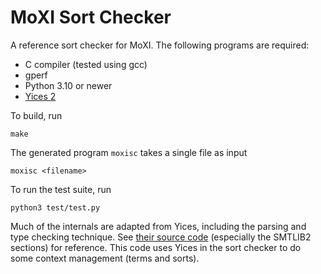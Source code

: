 # MoXI Sort Checker

A reference sort checker for MoXI. The following programs are required:

- C compiler (tested using gcc)
- gperf
- Python 3.10 or newer
- [Yices 2](https://yices.csl.sri.com/)

To build, run

    make

The generated program `moxisc` takes a single file as input

    moxisc <filename>

To run the test suite, run

    python3 test/test.py

Much of the internals are adapted from Yices, including the parsing and type checking technique. See [their source code](https://github.com/SRI-CSL/yices2) (especially the SMTLIB2 sections) for reference. This code uses Yices in the sort checker to do some context management (terms and sorts).
